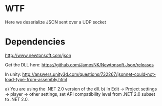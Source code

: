 # WTF 

Here we deserialize JSON sent over a UDP socket

# Dependencies

http://www.newtonsoft.com/json

Get the DLL here: https://github.com/JamesNK/Newtonsoft.Json/releases

In unity: http://answers.unity3d.com/questions/732267/jsonnet-could-not-load-type-from-assembly.html

a) You are using the .NET 2.0 version of the dll. b) In Edit -> Project settings -> player -> other settings, set API compatibility level from .NET 2.0 subset to .NET 2.0.